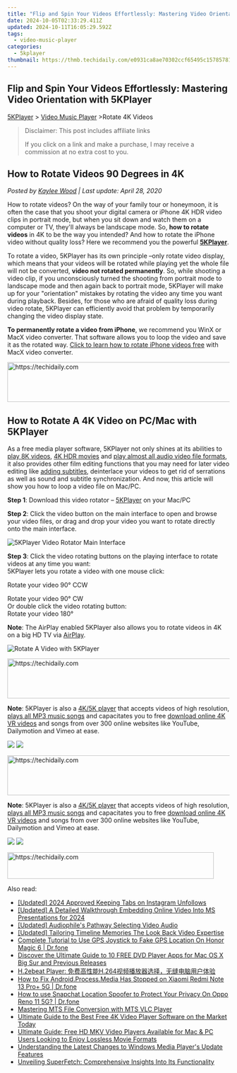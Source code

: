 ```yaml
---
title: "Flip and Spin Your Videos Effortlessly: Mastering Video Orientation with 5KPlayer"
date: 2024-10-05T02:33:29.411Z
updated: 2024-10-11T16:05:29.592Z
tags:
  - video-music-player
categories:
  - 5kplayer
thumbnail: https://thmb.techidaily.com/e0931ca8ae70302ccf65495c157857813d9635f220741e3706882a186a67e4d8.jpg
---
```


## Flip and Spin Your Videos Effortlessly: Mastering Video Orientation with 5KPlayer

[5KPlayer](https://tools.techidaily.com/5kplayer/products/) \> [Video Music Player](https://tools.techidaily.com/5kplayer/video-music-player/) \>Rotate 4K Videos

>  Disclaimer: This post includes affiliate links
>
>  If you click on a link and make a purchase, I may receive a commission at no extra cost to you.
>

## How to Rotate Videos 90 Degrees in 4K

 _Posted by [Kaylee Wood](https://www.quora.com/profile/Amanda-Hu-21) | Last update: April 28, 2020_

How to rotate videos? On the way of your family tour or honeymoon, it is often the case that you shoot your digital camera or iPhone 4K HDR video clips in portrait mode, but when you sit down and watch them on a computer or TV, they'll always be landscape mode. So, **how to rotate videos** in 4K to be the way you intended? And how to rotate the iPhone video without quality loss? Here we recommend you the powerful [**5KPlayer**](https://tools.techidaily.com/5kplayer/products/).

To rotate a video, 5KPlayer has its own principle –only rotate video display, which means that your videos will be rotated while playing yet the whole file will not be converted, **video not rotated permanently**. So, while shooting a video clip, if you unconsciously turned the shooting from portrait mode to landscape mode and then again back to portrait mode, 5KPlayer will make up for your "orientation" mistakes by rotating the video any time you want during playback. Besides, for those who are afraid of quality loss during video rotate, 5KPlayer can efficiently avoid that problem by temporarily changing the video display state.

**To permanently rotate a video from iPhone**, we recommend you WinX or MacX video converter. That software allows you to loop the video and save it as the rotated way. [Click to learn how to rotate iPhone videos free](https://tools.techidaily.com/macxdvd/products/) with MacX video converter.

<!-- affiliate ads begin -->
<a href="https://appsumo.8odi.net/c/5597632/2068440/7443" target="_top" id="2068440">
  <img src="//a.impactradius-go.com/display-ad/7443-2068440" border="0" alt="https://techidaily.com" width="728" height="90"/>
</a>
<img height="0" width="0" src="https://appsumo.8odi.net/i/5597632/2068440/7443" style="position:absolute;visibility:hidden;" border="0" />
<!-- affiliate ads end -->

## How to Rotate A 4K Video on PC/Mac with 5KPlayer

As a free media player software, 5KPlayer not only shines at its abilities to [play 8K videos](https://tools.techidaily.com/5kplayer/video-music-player/), [4K HDR movies](https://tools.techidaily.com/5kplayer/video-music-player/) and [play almost all audio video file formats](https://tools.techidaily.com/5kplayer/video-music-player/), it also provides other film editing functions that you may need for later video editing like [adding subtitles](https://tools.techidaily.com/5kplayer/video-music-player/), deinterlace your videos to get rid of serrations as well as sound and subtitle synchronization. And now, this article will show you how to loop a video file on Mac/PC.

**Step 1**: Download this video rotator – [5KPlayer](https://tools.techidaily.com/5kplayer/products/) on your Mac/PC

**Step 2**: Click the video button on the main interface to open and browse your video files, or drag and drop your video you want to rotate directly onto the main interface.

![5KPlayer Video Rotator Main Interface](https://www.5kplayer.com/video-music-player/img/5kplayer-freeaacplayer-yxt-030601.jpg) 

**Step 3**: Click the video rotating buttons on the playing interface to rotate videos at any time you want:  
 5KPlayer lets you rotate a video with one mouse click:

Rotate your video 90° CCW

Rotate your video 90° CW   
 Or double click the video rotating button:  
Rotate your video 180°

**Note**: The AirPlay enabled 5KPlayer also allows you to rotate videos in 4K on a big HD TV via [AirPlay](https://tools.techidaily.com/5kplayer/airplay/).

![Rotate A Video with 5KPlayer](https://www.5kplayer.com/video-music-player/img/5kp-how-to-rotate-videos-zjy.jpg)

<!-- affiliate ads begin -->
<a href="https://ephamedtechinc.pxf.io/c/5597632/2145009/26400" target="_top" id="2145009">
  <img src="//a.impactradius-go.com/display-ad/26400-2145009" border="0" alt="https://techidaily.com" width="728" height="90"/>
</a>
<img height="0" width="0" src="https://ephamedtechinc.pxf.io/i/5597632/2145009/26400" style="position:absolute;visibility:hidden;" border="0" />
<!-- affiliate ads end -->

**Note**: 5KPlayer is also a [4K/5K player](https://tools.techidaily.com/5kplayer/video-music-player/) that accepts videos of high resolution, [plays all MP3 music songs](https://tools.techidaily.com/5kplayer/video-music-player/) and capacitates you to free [download online 4K VR videos](https://tools.techidaily.com/5kplayer/youtube-download/) and songs from over 300 online websites like YouTube, Dailymotion and Vimeo at ease.

[![](https://www.5kplayer.com/video-music-player/../button/freedownwhitewin.png)](https://tools.techidaily.com/5kplayer/products/) [![](https://www.5kplayer.com/video-music-player/../button/freedownbackmac.png)](https://tools.techidaily.com/5kplayer/products/) 

<!-- affiliate ads begin -->
<a href="https://ephamedtechinc.pxf.io/c/5597632/2137214/26400" target="_top" id="2137214">
  <img src="//a.impactradius-go.com/display-ad/26400-2137214" border="0" alt="https://techidaily.com" width="728" height="90"/>
</a>
<img height="0" width="0" src="https://ephamedtechinc.pxf.io/i/5597632/2137214/26400" style="position:absolute;visibility:hidden;" border="0" />
<!-- affiliate ads end -->

**Note**: 5KPlayer is also a [4K/5K player](https://tools.techidaily.com/5kplayer/video-music-player/) that accepts videos of high resolution, [plays all MP3 music songs](https://tools.techidaily.com/5kplayer/video-music-player/) and capacitates you to free [download online 4K VR videos](https://tools.techidaily.com/5kplayer/youtube-download/) and songs from over 300 online websites like YouTube, Dailymotion and Vimeo at ease.

[![](https://www.5kplayer.com/video-music-player/../button/freedownwhitewin.png)](https://tools.techidaily.com/5kplayer/products/) [![](https://www.5kplayer.com/video-music-player/../button/freedownbackmac.png)](https://tools.techidaily.com/5kplayer/products/)

<!-- affiliate ads begin -->
<a href="https://bluettius.sjv.io/c/5597632/2139122/17108" target="_top" id="2139122">
  <img src="//a.impactradius-go.com/display-ad/17108-2139122" border="0" alt="https://techidaily.com" width="468" height="60"/>
</a>
<img height="0" width="0" src="https://bluettius.sjv.io/i/5597632/2139122/17108" style="position:absolute;visibility:hidden;" border="0" />
<!-- affiliate ads end -->

<ins class="adsbygoogle"
     style="display:block"
     data-ad-format="autorelaxed"
     data-ad-client="ca-pub-7571918770474297"
     data-ad-slot="1223367746"></ins>

<ins class="adsbygoogle"
     style="display:block"
     data-ad-client="ca-pub-7571918770474297"
     data-ad-slot="8358498916"
     data-ad-format="auto"
     data-full-width-responsive="true"></ins>

<span class="atpl-alsoreadstyle">Also read:</span>
<div><ul>
<li><a href="https://instagram-video-recordings.techidaily.com/updated-2024-approved-keeping-tabs-on-instagram-unfollows/"><u>[Updated] 2024 Approved Keeping Tabs on Instagram Unfollows</u></a></li>
<li><a href="https://vimeo-videos.techidaily.com/updated-a-detailed-walkthrough-embedding-online-video-into-ms-presentations-for-2024/"><u>[Updated] A Detailed Walkthrough Embedding Online Video Into MS Presentations for 2024</u></a></li>
<li><a href="https://extra-hints.techidaily.com/updated-audiophiles-pathway-selecting-video-audio/"><u>[Updated] Audiophile's Pathway Selecting Video Audio</u></a></li>
<li><a href="https://facebook-video-content.techidaily.com/updated-tailoring-timeline-memories-the-look-back-video-expertise/"><u>[Updated] Tailoring Timeline Memories The Look Back Video Expertise</u></a></li>
<li><a href="https://fake-location.techidaily.com/complete-tutorial-to-use-gps-joystick-to-fake-gps-location-on-honor-magic-6-drfone-by-drfone-virtual-android/"><u>Complete Tutorial to Use GPS Joystick to Fake GPS Location On Honor Magic 6 | Dr.fone</u></a></li>
<li><a href="https://video-ai-editor.techidaily.com/discover-the-ultimate-guide-to-10-free-dvd-player-apps-for-mac-os-x-big-sur-and-previous-releases/"><u>Discover the Ultimate Guide to 10 FREE DVD Player Apps for Mac OS X Big Sur and Previous Releases</u></a></li>
<li><a href="https://video-ai-editor.techidaily.com/h2ebeat-player-h264/"><u>H.2ebeat Player: 免费高性能H.264视频播放器选择，无缝电脑用户体验</u></a></li>
<li><a href="https://change-location.techidaily.com/how-to-fix-androidprocessmedia-has-stopped-on-xiaomi-redmi-note-13-proplus-5g-drfone-by-drfone-fix-android-problems-fix-android-problems/"><u>How to Fix Android.Process.Media Has Stopped on Xiaomi Redmi Note 13 Pro+ 5G | Dr.fone</u></a></li>
<li><a href="https://change-location.techidaily.com/how-to-use-snapchat-location-spoofer-to-protect-your-privacy-on-oppo-reno-11-5g-drfone-by-drfone-virtual-android/"><u>How to use Snapchat Location Spoofer to Protect Your Privacy On Oppo Reno 11 5G? | Dr.fone</u></a></li>
<li><a href="https://video-ai-editor.techidaily.com/mastering-mts-file-conversion-with-mts-vlc-player/"><u>Mastering MTS File Conversion with MTS VLC Player</u></a></li>
<li><a href="https://video-ai-editor.techidaily.com/ultimate-guide-to-the-best-free-4k-video-player-software-on-the-market-today/"><u>Ultimate Guide to the Best Free 4K Video Player Software on the Market Today</u></a></li>
<li><a href="https://video-ai-editor.techidaily.com/ultimate-guide-free-hd-mkv-video-players-available-for-mac-and-pc-users-looking-to-enjoy-lossless-movie-formats/"><u>Ultimate Guide: Free HD MKV Video Players Available for Mac & PC Users Looking to Enjoy Lossless Movie Formats</u></a></li>
<li><a href="https://video-ai-editor.techidaily.com/understanding-the-latest-changes-to-windows-media-players-update-features/"><u>Understanding the Latest Changes to Windows Media Player's Update Features</u></a></li>
<li><a href="https://techno-recovery.techidaily.com/unveiling-superfetch-comprehensive-insights-into-its-functionality/"><u>Unveiling SuperFetch: Comprehensive Insights Into Its Functionality</u></a></li>
</ul></div>

